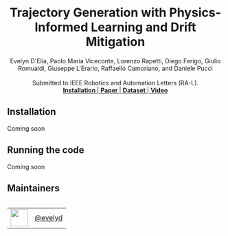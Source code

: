 <h1 align="center">
Trajectory Generation with Physics-Informed Learning and Drift Mitigation
</h1>

<div align="center">
Evelyn D'Elia, Paolo Maria Viceconte, Lorenzo Rapetti, Diego Ferigo, Giulio Romualdi, Giuseppe L'Erario, Raffaello Camoriano, and Daniele Pucci
</div>

<br>


<div align="center">
    Submitted to IEEE Robotics and Automation Letters (RA-L).
</div>
 
<div align="center">
    <a href="#installation"> <b> Installation </b> | </a> <a href="https://huggingface.co/datasets/ami-iit/paper_romualdi_viceconte_2024_icra_dnn-mpc-walking_dataset"> <b> Paper </b>  | </a> <a href="https://huggingface.co/datasets/ami-iit/paper_romualdi_viceconte_2024_icra_dnn-mpc-walking_dataset"> <b> Dataset </b>  | </a> <a href="https://huggingface.co/datasets/ami-iit/paper_romualdi_viceconte_2024_icra_dnn-mpc-walking_dataset"> <b> Video </b>  </a>
</div>


## Installation

Coming soon

## Running the code

Coming soon

## Maintainers

<table align="left">
    <tr>
        <td><a href="https://github.com/evelyd"><img src="https://github.com/evelyd.png" width="40"></a></td>
        <td><a href="https://github.com/evelyd"> @evelyd</a></td>
    </tr>
</table>
